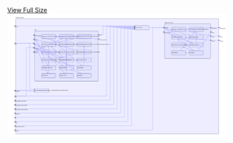 [View Full Size](https://raw.githubusercontent.com/mingfang/terraform-k8s-modules/master/modules/vault-k8s/diagram.svg?sanitize=true)<img src="diagram.svg"/>
